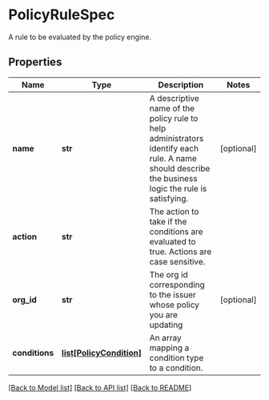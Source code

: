 # PolicyRuleSpec

A rule to be evaluated by the policy engine.
## Properties
Name | Type | Description | Notes
------------ | ------------- | ------------- | -------------
**name** | **str** | A descriptive name of the policy rule to help administrators identify each rule. A name should describe the business logic the rule is satisfying. | [optional] 
**action** | **str** | The action to take if the conditions are evaluated to true. Actions are case sensitive. | 
**org_id** | **str** | The org id corresponding to the issuer whose policy you are updating | [optional] 
**conditions** | [**list[PolicyCondition]**](PolicyCondition.md) | An array mapping a condition type to a condition. | 

[[Back to Model list]](../README.md#documentation-for-models) [[Back to API list]](../README.md#documentation-for-api-endpoints) [[Back to README]](../README.md)


